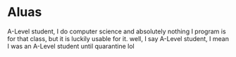 # Aluas
A-Level student, I do computer science and absolutely nothing I program is for that class, but it is luckily usable for it.
well, I say A-Level student, I mean I was an A-Level student until quarantine lol
